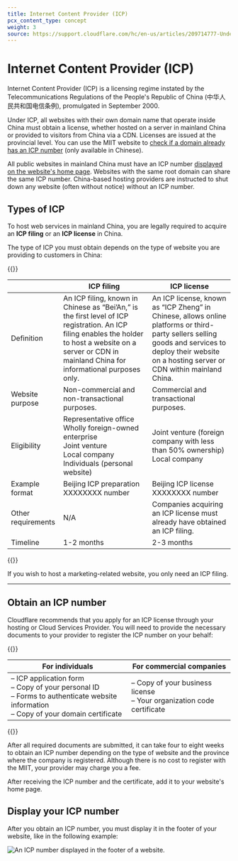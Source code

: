 ```yaml
---
title: Internet Content Provider (ICP)
pcx_content_type: concept
weight: 3
source: https://support.cloudflare.com/hc/en-us/articles/209714777-Understanding-and-configuring-an-ICP-number
---
```


# Internet Content Provider (ICP)

Internet Content Provider (ICP) is a licensing regime instated by the Telecommunications Regulations of the People's Republic of China (中华人民共和国电信条例), promulgated in September 2000.

Under ICP, all websites with their own domain name that operate inside China must obtain a license, whether hosted on a server in mainland China or provided to visitors from China via a CDN. Licenses are issued at the provincial level. You can use the MIIT website to [check if a domain already has an ICP number](https://beian.miit.gov.cn/#/Integrated/recordQuery) (only available in Chinese).

All public websites in mainland China must have an ICP number [displayed on the website's home page](#display-your-icp-number). Websites with the same root domain can share the same ICP number. China-based hosting providers are instructed to shut down any website (often without notice) without an ICP number.

## Types of ICP

To host web services in mainland China, you are legally required to acquire an **ICP filing** or an **ICP license** in China.

The type of ICP you must obtain depends on the type of website you are providing to customers in China:

{{<table-wrap>}}

| | ICP filing | ICP license |
|---|---|---|
| Definition | An ICP filing, known in Chinese as “Bei’An,” is the first level of ICP registration. An ICP filing enables the holder to host a website on a server or CDN in mainland China for informational purposes only. | An ICP license, known as “ICP Zheng” in Chinese, allows online platforms or third-party sellers selling goods and services to deploy their website on a hosting server or CDN within mainland China. |
| Website purpose | Non-commercial and non-transactional purposes. | Commercial and transactional purposes. |
| Eligibility | Representative office<br/>Wholly foreign-owned enterprise<br/>Joint venture<br/>Local company<br/>Individuals (personal website) | Joint venture (foreign company with less than 50% ownership)<br/>Local company |
| Example format | Beijing ICP preparation XXXXXXXX number | Beijing ICP license XXXXXXXX number |
| Other requirements | N/A | Companies acquiring an ICP license must already have obtained an ICP filing. |
Timeline | 1-2 months | 2-3 months |

{{</table-wrap>}}

If you wish to host a marketing-related website, you only need an ICP filing.

---

## Obtain an ICP number

Cloudflare recommends that you apply for an ICP license through your hosting or Cloud Services Provider. You will need to provide the necessary documents to your provider to register the ICP number on your behalf:

{{<table-wrap>}}

For individuals | For commercial companies
----------------|-------------------------
– ICP application form<br>– Copy of your personal ID<br>– Forms to authenticate website information<br>– Copy of your domain certificate | – Copy of your business license<br>– Your organization code certificate 

{{</table-wrap>}}

After all required documents are submitted, it can take four to eight weeks to obtain an ICP number depending on the type of website and the province where the company is registered. Although there is no cost to register with the MIIT, your provider may charge you a fee.

After receiving the ICP number and the certificate, add it to your website's home page. 

## Display your ICP number

After you obtain an ICP number, you must display it in the footer of your website, like in the following example:

![An ICP number displayed in the footer of a website.](/images/china-network/icp-number-in-footer.png)
